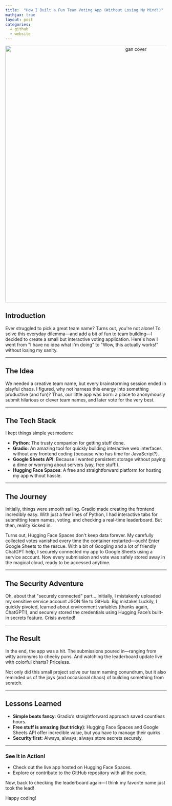 ```yaml
---
title:  "How I Built a Fun Team Voting App (Without Losing My Mind!)"
mathjax: true
layout: post
categories: 
  = github
  - website
---
```


<div style="text-align: center;">
  <img src="http://kodendaal.github.io/assets/team_name.png" alt="gan cover" style="width: 800px; height: auto;">
</div>


## Introduction

Ever struggled to pick a great team name? Turns out, you're not alone! To solve this everyday dilemma—and add a bit of fun to team building—I decided to create a small but interactive voting application. Here's how I went from "I have no idea what I'm doing" to "Wow, this actually works!" without losing my sanity.

---

## The Idea

We needed a creative team name, but every brainstorming session ended in playful chaos. I figured, why not harness this energy into something productive (and fun)? Thus, our little app was born: a place to anonymously submit hilarious or clever team names, and later vote for the very best.

---

## The Tech Stack

I kept things simple yet modern:

- **Python**: The trusty companion for getting stuff done.
- **Gradio**: An amazing tool for quickly building interactive web interfaces without any frontend coding (because who has time for JavaScript?).
- **Google Sheets API**: Because I wanted persistent storage without paying a dime or worrying about servers (yay, free stuff!).
- **Hugging Face Spaces**: A free and straightforward platform for hosting my app without hassle.

---

## The Journey

Initially, things were smooth sailing. Gradio made creating the frontend incredibly easy. With just a few lines of Python, I had interactive tabs for submitting team names, voting, and checking a real-time leaderboard. But then, reality kicked in.

Turns out, Hugging Face Spaces don't keep data forever. My carefully collected votes vanished every time the container restarted—ouch! Enter Google Sheets to the rescue. With a bit of Googling and a lot of friendly ChatGPT help, I securely connected my app to Google Sheets using a service account. Now every submission and vote was safely stored away in the magical cloud, ready to be accessed anytime.

---

## The Security Adventure

Oh, about that "securely connected" part... Initially, I mistakenly uploaded my sensitive service account JSON file to GitHub. Big mistake! Luckily, I quickly pivoted, learned about environment variables (thanks again, ChatGPT!), and securely stored the credentials using Hugging Face’s built-in secrets feature. Crisis averted!

---

## The Result

In the end, the app was a hit. The submissions poured in—ranging from witty acronyms to cheeky puns. And watching the leaderboard update live with colorful charts? Priceless.

Not only did this small project solve our team naming conundrum, but it also reminded us of the joys (and occasional chaos) of building something from scratch.

---

## Lessons Learned

- **Simple beats fancy**: Gradio’s straightforward approach saved countless hours.
- **Free stuff is amazing (but tricky)**: Hugging Face Spaces and Google Sheets API offer incredible value, but you have to manage their quirks.
- **Security first**: Always, always, always store secrets securely.

---


### See It in Action!

- Check out the live app hosted on Hugging Face Spaces.
- Explore or contribute to the GitHub repository with all the code.


Now, back to checking the leaderboard again—I think my favorite name just took the lead!

Happy coding!

